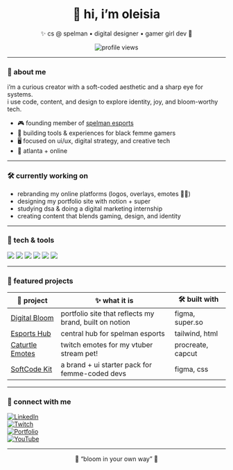 <h1 align="center">🌸 hi, i’m oleisia</h1>
<p align="center">
  ✨ cs @ spelman • digital designer • gamer girl dev 🌱
</p>

<p align="center">
  <img src="https://komarev.com/ghpvc/?username=oleisiajohnson&style=flat-square&color=lightpink" alt="profile views"/>
</p>

---

### 🌺 about me
i’m a curious creator with a soft-coded aesthetic and a sharp eye for systems.  
i use code, content, and design to explore identity, joy, and bloom-worthy tech.

- 🎮 founding member of [spelman esports](#)
- 🌸 building tools & experiences for black femme gamers
- 🖥 focused on ui/ux, digital strategy, and creative tech
- 📍 atlanta + online

---

### 🛠️ currently working on
- rebranding my online platforms (logos, overlays, emotes 💅🏾)
- designing my portfolio site with notion + super
- studying dsa & doing a digital marketing internship
- creating content that blends gaming, design, and identity

---

### 🧰 tech & tools
<p align="left">
  <img src="https://img.shields.io/badge/-Figma-faf4ff?style=for-the-badge&logo=figma&logoColor=black" />
  <img src="https://img.shields.io/badge/-Python-fceff9?style=for-the-badge&logo=python&logoColor=black" />
  <img src="https://img.shields.io/badge/-HTML/CSS-fdf6f6?style=for-the-badge&logo=html5&logoColor=black" />
  <img src="https://img.shields.io/badge/-JavaScript-eceaff?style=for-the-badge&logo=javascript&logoColor=black" />
  <img src="https://img.shields.io/badge/-Notion-e3fcec?style=for-the-badge&logo=notion&logoColor=black" />
  <img src="https://img.shields.io/badge/-CapCut-f0f5ff?style=for-the-badge&logo=capcut&logoColor=black" />
</p>

---

### 🌸 featured projects
| 🌼 project | ✨ what it is | 🛠 built with |
|-----------|----------------|----------------|
| [Digital Bloom](#) | portfolio site that reflects my brand, built on notion | figma, super.so |
| [Esports Hub](#) | central hub for spelman esports | tailwind, html |
| [Caturtle Emotes](#) | twitch emotes for my vtuber stream pet! | procreate, capcut |
| [SoftCode Kit](#) | a brand + ui starter pack for femme-coded devs | figma, css |

---

### 🌱 connect with me
[![LinkedIn](https://img.shields.io/badge/-LinkedIn-green?style=flat&logo=linkedin)](https://linkedin.com/in/oleisiajohnson)  
[![Twitch](https://img.shields.io/badge/-Twitch-purple?style=flat&logo=twitch)](https://twitch.tv/oleisia)  
[![Portfolio](https://img.shields.io/badge/-Portfolio-pink?style=flat&logo=notion)](https://yourportfolio.com)  
[![YouTube](https://img.shields.io/badge/-YouTube-red?style=flat&logo=youtube)](https://youtube.com/@yourchannel)

---

<p align="center">
  🦋 “bloom in your own way” 💾
</p>
